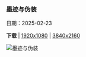 ### 墨迹与伪装

日期：2025-02-23

**下载**  |  [1920x1080](https://cn.bing.com/th?id=OHR.GiantCuttlefish_ZH-CN0670915878_1920x1080.jpg)  |  [3840x2160](https://cn.bing.com/th?id=OHR.GiantCuttlefish_ZH-CN0670915878_UHD.jpg)

![墨迹与伪装](https://cn.bing.com/th?id=OHR.GiantCuttlefish_ZH-CN0670915878_1920x1080.jpg "斯潘塞湾的一群伞膜乌贼, 怀阿拉,南澳大利亚 (© Gary Bell/Minden Pictures)")

